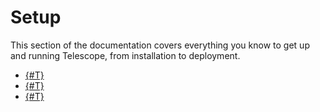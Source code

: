 # Setup

This section of the documentation covers everything you know to get up and running Telescope, from installation to deployment.

* [{#T}](quickstart.md)
* [{#T}](development.md)
* [{#T}](config.md)
